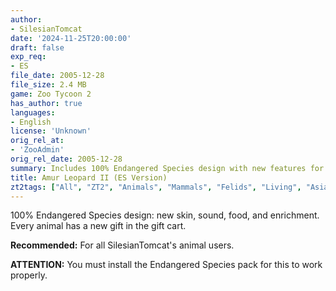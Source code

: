 ```yaml
---
author:
- SilesianTomcat
date: '2024-11-25T20:00:00'
draft: false
exp_req:
- ES
file_date: 2005-12-28
file_size: 2.4 MB
game: Zoo Tycoon 2
has_author: true
languages:
- English
license: 'Unknown'
orig_rel_at:
- 'ZooAdmin'
orig_rel_date: 2005-12-28
summary: Includes 100% Endangered Species design with new features for the Amur Leopard.
title: Amur Leopard II (ES Version)
zt2tags: ["All", "ZT2", "Animals", "Mammals", "Felids", "Living", "Asian", "Endangered Species"]
---
```

100% Endangered Species design: new skin, sound, food, and enrichment. Every animal has a new gift in the gift cart.

**Recommended:** For all SilesianTomcat's animal users.  

**ATTENTION:** You must install the Endangered Species pack for this to work properly.
